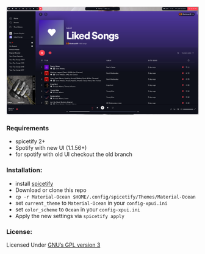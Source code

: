 ![screenshot](./screenshot.png)

### Requirements

- spicetify 2+
- Spotify with new UI (1.1.56+)
- for spotify with old UI checkout the old branch

### Installation:

- install [spicetify](https://github.com/khanhas/spicetify-cli)
- Download or clone this repo
- `cp -r Material-Ocean $HOME/.config/spicetify/Themes/Material-Ocean`
- set `current_theme` to `Material-Ocean` in your `config-xpui.ini`
- set `color_scheme` to `Ocean` in your `config-xpui.ini`
- Apply the new settings via `spicetify apply`

### License:

Licensed Under
[GNU’s GPL version 3](https://github.com/material-ocean/Material-Ocean/blob/master/LICENSE)
